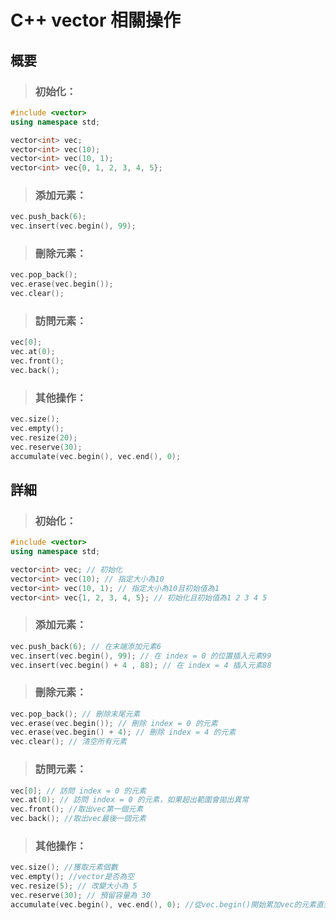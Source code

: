# C++ vector 相關操作 

## 概要

> ### 初始化：

```cpp
#include <vector>
using namespace std;

vector<int> vec; 
vector<int> vec(10); 
vector<int> vec(10, 1); 
vector<int> vec{0, 1, 2, 3, 4, 5}; 
```

> ### 添加元素：

```cpp
vec.push_back(6);
vec.insert(vec.begin(), 99);
```

> ### 刪除元素：

```cpp
vec.pop_back();
vec.erase(vec.begin());
vec.clear();
```

> ### 訪問元素：

```cpp
vec[0];
vec.at(0);
vec.front();
vec.back();
```

> ### 其他操作：

```cpp
vec.size();
vec.empty();
vec.resize(20);
vec.reserve(30);
accumulate(vec.begin(), vec.end(), 0);
```
  
## 詳細

> ### 初始化：

```cpp
#include <vector>
using namespace std;

vector<int> vec; // 初始化
vector<int> vec(10); // 指定大小為10
vector<int> vec(10, 1); // 指定大小為10且初始值為1
vector<int> vec{1, 2, 3, 4, 5}; // 初始化且初始值為1 2 3 4 5
```

> ### 添加元素：

```cpp
vec.push_back(6); // 在末端添加元素6
vec.insert(vec.begin(), 99); // 在 index = 0 的位置插入元素99
vec.insert(vec.begin() + 4 , 88); // 在 index = 4 插入元素88
```

> ### 刪除元素：

```cpp
vec.pop_back(); // 刪除末尾元素
vec.erase(vec.begin()); // 刪除 index = 0 的元素
vec.erase(vec.begin() + 4); // 刪除 index = 4 的元素
vec.clear(); // 清空所有元素
```

> ### 訪問元素：

```cpp
vec[0]; // 訪問 index = 0 的元素
vec.at(0); // 訪問 index = 0 的元素，如果超出範圍會拋出異常
vec.front(); //取出vec第一個元素
vec.back(); //取出vec最後一個元素
```

> ### 其他操作：

```cpp
vec.size(); //獲取元素個數
vec.empty(); //vector是否為空
vec.resize(5); // 改變大小為 5
vec.reserve(30); // 預留容量為 30
accumulate(vec.begin(), vec.end(), 0); //從vec.begin()開始累加vec的元素直到vec.end()，初始值為0
```


